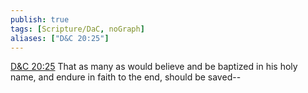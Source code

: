 ```yaml
---
publish: true
tags: [Scripture/DaC, noGraph]
aliases: ["D&C 20:25"]
---
```

[D&C 20:25](https://churchofjesuschrist.org/study/scriptures/dc-testament/dc/20?lang=eng&id=p25#p25) That as many as would believe and be baptized in his holy name, and endure in faith to the end, should be saved--
